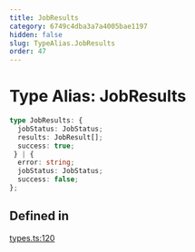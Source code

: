 ```yaml
---
title: JobResults
category: 6749c4dba3a7a4005bae1197
hidden: false
slug: TypeAlias.JobResults
order: 47
---
```


# Type Alias: JobResults

```ts
type JobResults: {
  jobStatus: JobStatus;
  results: JobResult[];
  success: true;
 } | {
  error: string;
  jobStatus: JobStatus;
  success: false;
};
```

## Defined in

[types.ts:120](https://github.com/zkcloudworker/minatokens-lib/blob/main/packages/api/src/types.ts#L120)
